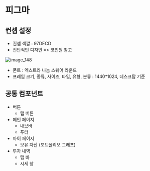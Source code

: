 # 피그마

## 컨셉 설정

- 컨셉 색깔 : 97DECD
- 전반적인 디자인   => 코인원 참고

![image_148](/uploads/dfd1fa5ca520472d146aef0150ee84f9/image_148.png)

- 폰트 : 엑스트라 나눔 스퀘어 라운드
- 프레임 크기, 종류, 사이즈, 타입, 유형, 분류 : 1440*1024, 데스크탑 기준

## 공통 컴포넌트

- 버튼
    - 탭 버튼
- 메인 페이지
    - 내브바
    - 푸터
- 마이 페이지
    - 보유 자산 (포트폴리오 그래프)
- 투자 내역
    - 탭 바
    - 시세 창
